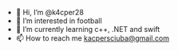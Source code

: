 - 👋 Hi, I’m @k4cper28
- 👀 I’m interested in football
- 🌱 I’m currently learning c++, .NET and swift
- 📫 How to reach me kacpersciuba@gmail.com

<!---
k4cper28/k4cper28 is a ✨ special ✨ repository because its `README.md` (this file) appears on your GitHub profile.
You can click the Preview link to take a look at your changes.
--->
